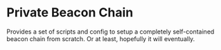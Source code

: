 Private Beacon Chain
====================

Provides a set of scripts and config to setup a completely self-contained beacon chain from scratch.
Or at least, hopefully it will eventually.